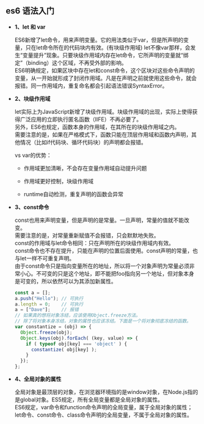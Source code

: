 ## es6 语法入门

* **1、let 和 var**  

  ES6新增了let命令，用来声明变量。它的用法类似于var，但是所声明的变量，只在let命令所在的代码块内有效。(有块级作用域)  let不像var那样，会发生“变量提升”现象。只要块级作用域内存在let命令，它所声明的变量就“绑定”（binding）这个区域，不再受外部的影响。  
  ES6明确规定，如果区块中存在let和const命令，这个区块对这些命令声明的变量，从一开始就形成了封闭作用域。凡是在声明之前就使用这些命令，就会报错。同一作用域内，重复命名都会引起语法错误SyntaxError。  

* **2、块级作用域**  

  let实际上为JavaScript新增了块级作用域。块级作用域的出现，实际上使得获得广泛应用的立即执行匿名函数（IIFE）不再必要了。  
  另外，ES6也规定，函数本身的作用域，在其所在的块级作用域之内。  
  需要注意的是，如果在严格模式下，函数只能在顶层作用域和函数内声明，其他情况（比如if代码块、循环代码块）的声明都会报错。

  vs var的优势：  

  - 作用域更加清晰，不会存在变量作用域自动提升问题

  - 作用域更好控制，块级作用域

  - runtime自动检测，重复声明的函数会异常

* **3、const命令**  

  const也用来声明变量，但是声明的是常量。一旦声明，常量的值就不能改变。  
  需要注意的是，对常量重新赋值不会报错，只会默默地失败。  
  const的作用域与let命令相同：只在声明所在的块级作用域内有效。  
  const命令也不存在提升，只能在声明的位置后面使用。const声明的常量，也与let一样不可重复声明。  
  由于const命令只是指向变量所在的地址，所以将一个对象声明为常量必须非常小心。不可变的只是这个地址，即不能把foo指向另一个地址，但对象本身是可变的，所以依然可以为其添加新属性。    

  ```js
  const a = [];
  a.push("Hello"); // 可执行
  a.length = 0;    // 可执行
  a = ["Dave"];    // 报错
  // 如果真的想将对象冻结，应该使用Object.freeze方法。
  // 除了将对象本身冻结，对象的属性也应该冻结。下面是一个将对象彻底冻结的函数。
  var constantize = (obj) => {
    Object.freeze(obj);
    Object.keys(obj).forEach( (key, value) => {
      if ( typeof obj[key] === 'object' ) {
        constantize( obj[key] );
      }
    });
  };
  ```

* **4、全局对象的属性**  

  全局对象是最顶层的对象，在浏览器环境指的是window对象，在Node.js指的是global对象。ES5规定，所有全局变量都是全局对象的属性。  
  ES6规定，var命令和function命令声明的全局变量，属于全局对象的属性；let命令、const命令、class命令声明的全局变量，不属于全局对象的属性。  
